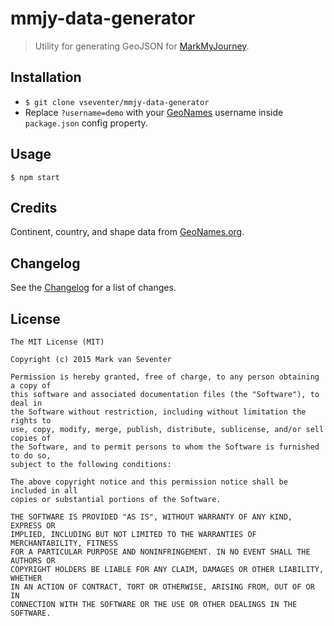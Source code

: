 # mmjy-data-generator
> Utility for generating GeoJSON for [MarkMyJourney](https://github.com/vseventer/markmyjourney).

## Installation
* `$ git clone vseventer/mmjy-data-generator`
* Replace `?username=demo` with your [GeoNames](http://www.geonames.org/) username inside `package.json` config property.

## Usage
`$ npm start`

## Credits
Continent, country, and shape data from [GeoNames.org](http://www.geonames.org/).

## Changelog
See the [Changelog](./CHANGELOG.md) for a list of changes.

## License
    The MIT License (MIT)

    Copyright (c) 2015 Mark van Seventer

    Permission is hereby granted, free of charge, to any person obtaining a copy of
    this software and associated documentation files (the "Software"), to deal in
    the Software without restriction, including without limitation the rights to
    use, copy, modify, merge, publish, distribute, sublicense, and/or sell copies of
    the Software, and to permit persons to whom the Software is furnished to do so,
    subject to the following conditions:

    The above copyright notice and this permission notice shall be included in all
    copies or substantial portions of the Software.

    THE SOFTWARE IS PROVIDED "AS IS", WITHOUT WARRANTY OF ANY KIND, EXPRESS OR
    IMPLIED, INCLUDING BUT NOT LIMITED TO THE WARRANTIES OF MERCHANTABILITY, FITNESS
    FOR A PARTICULAR PURPOSE AND NONINFRINGEMENT. IN NO EVENT SHALL THE AUTHORS OR
    COPYRIGHT HOLDERS BE LIABLE FOR ANY CLAIM, DAMAGES OR OTHER LIABILITY, WHETHER
    IN AN ACTION OF CONTRACT, TORT OR OTHERWISE, ARISING FROM, OUT OF OR IN
    CONNECTION WITH THE SOFTWARE OR THE USE OR OTHER DEALINGS IN THE SOFTWARE.